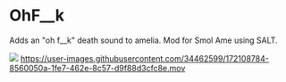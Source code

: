 # OhF__k
 Adds an "oh f__k" death sound to amelia. Mod for Smol Ame using SALT.
 
[![](https://user-images.githubusercontent.com/34462599/172133740-8480a2d4-e2ab-47c4-b608-b716388d8758.png)](https://www.nexusmods.com//mods/10&game_id=3759)
https://user-images.githubusercontent.com/34462599/172108784-8560050a-1fe7-462e-8c57-d9f88d3cfc8e.mov
